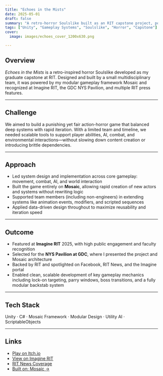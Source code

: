 ```yaml
---
title: "Echoes in the Mists"
date: 2025-05-01
draft: false
summary: "A retro-horror Soulslike built as an RIT capstone project, powered by Mosaic and showcased at GDC and Imagine RIT."
tags: ["Unity", "Gameplay Systems", "Soulslike", "Horror", "Capstone"]
cover:
  image: images/echoes_cover_1200x630.png

---
```


## Overview

*Echoes in the Mists* is a retro-inspired horror Soulslike developed as my graduate capstone at RIT. Designed and built by a small multidisciplinary team, it was powered by my modular gameplay framework Mosaic and recognized at Imagine RIT, the GDC NYS Pavilion, and multiple RIT press features.

---

## Challenge

We aimed to build a punishing yet fair action-horror game that balanced deep systems with rapid iteration. With a limited team and timeline, we needed scalable tools to support player abilities, AI, combat, and environmental interactions—without slowing down content creation or introducing brittle dependencies.

---

## Approach

- Led system design and implementation across core gameplay: movement, combat, AI, and world interaction
- Built the game entirely on **Mosaic**, allowing rapid creation of new actors and systems without rewriting logic
- Supported team members (including non-engineers) in extending systems like animation events, modifiers, and scripted sequences
- Applied data-driven design throughout to maximize reusability and iteration speed

---

## Outcome

- Featured at **Imagine RIT** 2025, with high public engagement and faculty recognition
- Selected for the **NYS Pavilion at GDC**, where I presented the project and Mosaic architecture
- Backed by RIT and spotlighted on Facebook, RIT News, and the Imagine portal
- Enabled clean, scalable development of key gameplay mechanics including lock-on targeting, parry windows, boss transitions, and a fully modular backstab system

---

## Tech Stack

Unity · C# · Mosaic Framework · Modular Design · Utility AI · ScriptableObjects

---

## Links

- [Play on Itch.io](https://backstab-industries.itch.io/echoes-in-the-mists)
- [View on Imagine RIT](https://www.rit.edu/imagine/exhibits/echoes-mists-bite-sized-souls)
- [RIT News Coverage](https://www.rit.edu/news/rit-named-top-5-university-study-game-design)
- [Built on: Mosaic →](./mosaic)